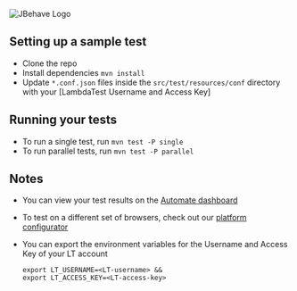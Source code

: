 
![JBehave Logo](http://jbehave.org/images/jbehave-logo.png)


## Setting up a sample test

* Clone the repo
* Install dependencies `mvn install`
* Update `*.conf.json` files inside the `src/test/resources/conf` directory with your [LambdaTest Username and Access Key]

## Running your tests
* To run a single test, run `mvn test -P single`
* To run parallel tests, run `mvn test -P parallel`

 
## Notes
* You can view your test results on the [Automate dashboard](https://appautomation.lambdatest.com/)
* To test on a different set of browsers, check out our [platform configurator](https://www.lambdatest.com/capabilities-generator/)
* You can export the environment variables for the Username and Access Key of your LT account
  
  ```
  export LT_USERNAME=<LT-username> &&
  export LT_ACCESS_KEY=<LT-access-key>
  ```
  
